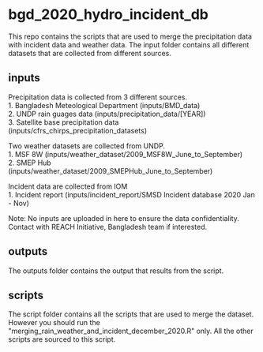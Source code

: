 # bgd_2020_hydro_incident_db

This repo contains the scripts that are used to merge the precipitation data with incident data and weather data. The input folder contains all different datasets that are collected from different sources. 

## inputs
Precipitation data is collected from 3 different sources.<br />
	1. Bangladesh Meteological Department (inputs/BMD_data)<br />
	2. UNDP rain guages data (inputs/precipitation_data/[YEAR])<br />
	3. Satellite base precipitation data (inputs/cfrs_chirps_precipitation_datasets)<br />

Two weather datasets are collected from UNDP.<br />
	1. MSF 8W (inputs/weather_dataset/2009_MSF8W_June_to_September)<br />
	2. SMEP Hub (inputs/weather_dataset/2009_SMEPHub_June_to_September)<br />

Incident data are collected from IOM <br />
	1. Incident report (inputs/incident_report/SMSD Incident database 2020 Jan - Nov)<br />

Note: No inputs are uploaded in here to ensure the data confidentiality. Contact with REACH Initiative, Bangladesh team if interested.

## outputs
The outputs folder contains the output that results from the script.

## scripts
The script folder contains all the scripts that are used to merge the dataset. However you should run the "merging_rain_weather_and_incident_december_2020.R" only. All the other scripts are sourced to this script. 